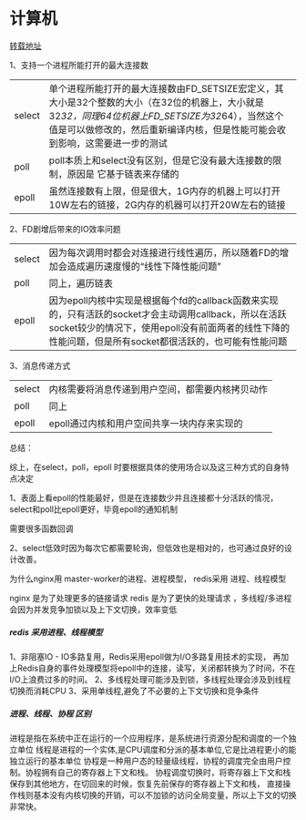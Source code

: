 # 计算机

[转载地址](https://www.jianshu.com/p/dfd940e7fca2)



1、支持一个进程所能打开的最大连接数

|  |  |
| --- | --- |
| select | 单个进程所能打开的最大连接数由FD_SETSIZE宏定义，其大小是32个整数的大小（在32位的机器上，大小就是32*32，同理64位机器上FD_SETSIZE为32*64），当然这个值是可以做修改的，然后重新编译内核，但是性能可能会收到影响，这需要进一步的测试 |
| poll | poll本质上和select没有区别，但是它没有最大连接数的限制，原因是 它基于链表来存储的 |
| epoll | 虽然连接数有上限，但是很大，1G内存的机器上可以打开10W左右的链接，2G内存的机器可以打开20W左右的链接 |

2、FD剧增后带来的IO效率问题

|  |  |
| --- | --- |
| select | 因为每次调用时都会对连接进行线性遍历，所以随着FD的增加会造成遍历速度慢的“线性下降性能问题” |
| poll | 同上，遍历链表 |
| epoll | 因为epoll内核中实现是根据每个fd的callback函数来实现的，只有活跃的socket才会主动调用callback，所以在活跃socket较少的情况下，使用epoll没有前面两者的线性下降的性能问题，但是所有socket都很活跃的，也可能有性能问题 |


3、消息传递方式

|  |  |
| --- | --- |
| select | 内核需要将消息传递到用户空间，都需要内核拷贝动作 |
| poll | 同上 |
| epoll | epoll通过内核和用户空间共享一块内存来实现的 |



总结：

综上，在select，poll，epoll 时要根据具体的使用场合以及这三种方式的自身特点决定

1、表面上看epoll的性能最好，但是在连接数少并且连接都十分活跃的情况，select和poll比epoll更好，毕竟epoll的通知机制

需要很多函数回调

2、select低效时因为每次它都需要轮询，但低效也是相对的，也可通过良好的设计改善。






为什么nginx用 master-worker的进程、进程模型， redis采用 进程、线程模型

nginx 是为了处理更多的链接请求
redis 是为了更快的处理请求 ，多线程/多进程会因为并发竞争加锁以及上下文切换，效率变低

##### redis 采用进程、线程模型
1、非阻塞IO - IO多路复用，Redis采用epoll做为I/O多路复用技术的实现，
再加上Redis自身的事件处理模型将epoll中的连接，读写，关闭都转换为了时间，不在I/O上浪费过多的时间。
2、多线程处理可能涉及到锁，多线程处理会涉及到线程切换而消耗CPU
3、采用单线程,避免了不必要的上下文切换和竞争条件



##### 进程、线程、协程 区别


进程是指在系统中正在运行的一个应用程序，是系统进行资源分配和调度的一个独立单位
线程是进程的一个实体,是CPU调度和分派的基本单位,它是比进程更小的能独立运行的基本单位
协程是一种用户态的轻量级线程，协程的调度完全由用户控制。协程拥有自己的寄存器上下文和栈。
协程调度切换时，将寄存器上下文和栈保存到其他地方，在切回来的时候，恢复先前保存的寄存器上下文和栈，
直接操作栈则基本没有内核切换的开销，可以不加锁的访问全局变量，所以上下文的切换非常快。


